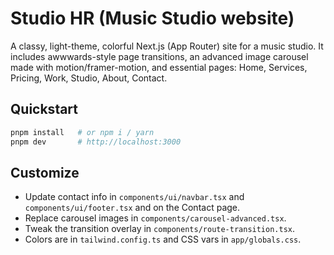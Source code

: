 # Studio HR (Music Studio website)

A classy, light-theme, colorful Next.js (App Router) site for a music studio.
It includes awwwards-style page transitions, an advanced image carousel made with motion/framer-motion, and essential pages: Home, Services, Pricing, Work, Studio, About, Contact.

## Quickstart

```bash
pnpm install   # or npm i / yarn
pnpm dev       # http://localhost:3000
```

## Customize

- Update contact info in `components/ui/navbar.tsx` and `components/ui/footer.tsx` and on the Contact page.
- Replace carousel images in `components/carousel-advanced.tsx`.
- Tweak the transition overlay in `components/route-transition.tsx`.
- Colors are in `tailwind.config.ts` and CSS vars in `app/globals.css`.

